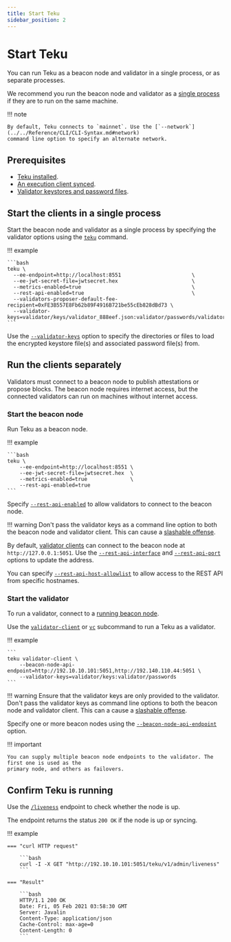 ```yaml
---
title: Start Teku
sidebar_position: 2
---
```


# Start Teku

You can run Teku as a beacon node and validator in a single process, or as separate processes.

We recommend you run the beacon node and validator as a [single process] if they are to run on the same machine.

!!! note

    By default, Teku connects to `mainnet`. Use the [`--network`](../../Reference/CLI/CLI-Syntax.md#network)
    command line option to specify an alternate network.

## Prerequisites

- [Teku installed](Installation-Options/Install-Binaries.md).
- [An execution client synced](Connect/Connect-To-Mainnet.md#2-start-the-execution-client).
- [Validator keystores and password files](Connect/Connect-To-Mainnet.md#3-generate-validator-keys-and-stake-eth).

## Start the clients in a single process

Start the beacon node and validator as a single process by specifying the validator options using the [`teku`](../../Reference/CLI/CLI-Syntax.md#options) command.

!!! example

    ```bash
    teku \
      --ee-endpoint=http://localhost:8551                       \
      --ee-jwt-secret-file=jwtsecret.hex                        \
      --metrics-enabled=true                                    \
      --rest-api-enabled=true                                   \
      --validators-proposer-default-fee-recipient=0xFE3B557E8Fb62b89F4916B721be55cEb828dBd73 \
      --validator-keys=validator/keys/validator_888eef.json:validator/passwords/validator_888eef.txt
    ```

Use the [`--validator-keys`](../../Reference/CLI/CLI-Syntax.md#validator-keys) option to specify the directories or files to load the encrypted keystore file(s) and associated password file(s) from.

## Run the clients separately

Validators must connect to a beacon node to publish attestations or propose blocks. The beacon node requires internet access, but the connected validators can run on machines without internet access.

### Start the beacon node

Run Teku as a beacon node.

!!! example

    ```bash
    teku \
        --ee-endpoint=http://localhost:8551 \
        --ee-jwt-secret-file=jwtsecret.hex  \
        --metrics-enabled=true              \
        --rest-api-enabled=true
    ```

Specify [`--rest-api-enabled`](../../Reference/CLI/CLI-Syntax.md#rest-api-enabled) to allow validators to connect to the beacon node.

!!! warning Don't pass the validator keys as a command line option to both the beacon node and validator client. This can cause a [slashable offense].

By default, [validator clients] can connect to the beacon node at `http://127.0.0.1:5051`. Use the [`--rest-api-interface`](../../Reference/CLI/CLI-Syntax.md#rest-api-interface) and [`--rest-api-port`](../../Reference/CLI/CLI-Syntax.md#rest-api-port) options to update the address.

You can specify [`--rest-api-host-allowlist`](../../Reference/CLI/CLI-Syntax.md#rest-api-host-allowlist) to allow access to the REST API from specific hostnames.

### Start the validator

To run a validator, connect to a [running beacon node].

Use the [`validator-client`](../../Reference/CLI/Subcommands/Validator-Client.md#validator-client-vc) or [`vc`](../../Reference/CLI/Subcommands/Validator-Client.md#validator-client-vc) subcommand to run a Teku as a validator.

!!! example

    ```
    teku validator-client \
        --beacon-node-api-endpoint=http://192.10.10.101:5051,http://192.140.110.44:5051 \
        --validator-keys=validator/keys:validator/passwords
    ```

!!! warning Ensure that the validator keys are only provided to the validator. Don't pass the validator keys as command line options to both the beacon node and validator client. This can a cause a [slashable offense].

Specify one or more beacon nodes using the [`--beacon-node-api-endpoint`](../../Reference/CLI/Subcommands/Validator-Client.md#beacon-node-api-endpoint-beacon-node-api-endpoints) option.

!!! important

    You can supply multiple beacon node endpoints to the validator. The first one is used as the
    primary node, and others as failovers.

## Confirm Teku is running

Use the [`/liveness`](https://consensys.github.io/teku/#operation/getTekuV1AdminLiveness) endpoint to check whether the node is up.

The endpoint returns the status `200 OK` if the node is up or syncing.

!!! example

    === "curl HTTP request"

        ```bash
        curl -I -X GET "http://192.10.10.101:5051/teku/v1/admin/liveness"
        ```

    === "Result"

        ```bash
        HTTP/1.1 200 OK
        Date: Fri, 05 Feb 2021 03:58:30 GMT
        Server: Javalin
        Content-Type: application/json
        Cache-Control: max-age=0
        Content-Length: 0
        ```

<!-- links -->

[validator clients]: #start-the-validator
[running beacon node]: #start-the-beacon-node
[Validator keystores]: Connect/Connect-To-Testnet.md#generate-the-validators-and-send-the-deposits
[password files]: Connect/Connect-To-Testnet.md#create-a-password-file-for-each-validator-key
[slashable offense]: ../../Concepts/Slashing-Protection.md
[single process]: #start-the-clients-in-a-single-process
